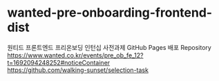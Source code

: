 # wanted-pre-onboarding-frontend-dist

원티드 프론트엔드 프리온보딩 인턴십 사전과제 GitHub Pages 배포 Repository <br/>
https://www.wanted.co.kr/events/pre_ob_fe_12?t=1692094248252#noticeContainer <br />
https://github.com/walking-sunset/selection-task
